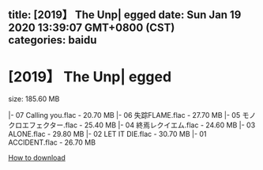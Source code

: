 
title: [2019】 The Unp| egged
date: Sun Jan 19 2020 13:39:07 GMT+0800 (CST)    
categories: baidu
---

# [2019】 The Unp| egged
size: 185.60 MB
 
 
|- 07 Calling you.flac - 20.70 MB
|- 06 失踪FLAME.flac - 27.70 MB
|- 05 モノクロエフェクター.flac - 25.40 MB
|- 04 終焉レクイエム.flac - 24.60 MB
|- 03 ALONE.flac - 29.80 MB
|- 02 LET IT DIE.flac - 30.70 MB
|- 01 ACCIDENT.flac - 26.70 MB

[How to download](https://bpcam.bemobtrk.com/go/2ceec3aa-1ca2-46d6-b9ff-aaa5c184517c?jno=2334)